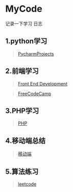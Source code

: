 # MyCode
记录一下学习 日志

## 1.python学习 

> [PycharmProjects](https://github.com/FLYKingdom/MyCode/tree/master/PycharmProjects)

## 2.前端学习

> [Front End Development](https://github.com/FLYKingdom/MyCode/tree/master/Front%20End%20Development)

> [FreeCodeCamp](https://www.freecodecamp.cn/home)

## 3.PHP学习

> [PHP](https://github.com/FLYKingdom/MyCode/tree/master/PHP)

## 4.移动端总结

> [移动端](https://github.com/FLYKingdom/MyCode/tree/master/%E7%A7%BB%E5%8A%A8%E7%AB%AF)

## 5.算法练习 

> [leetcode](https://leetcode-cn.com/problemset/all/)

